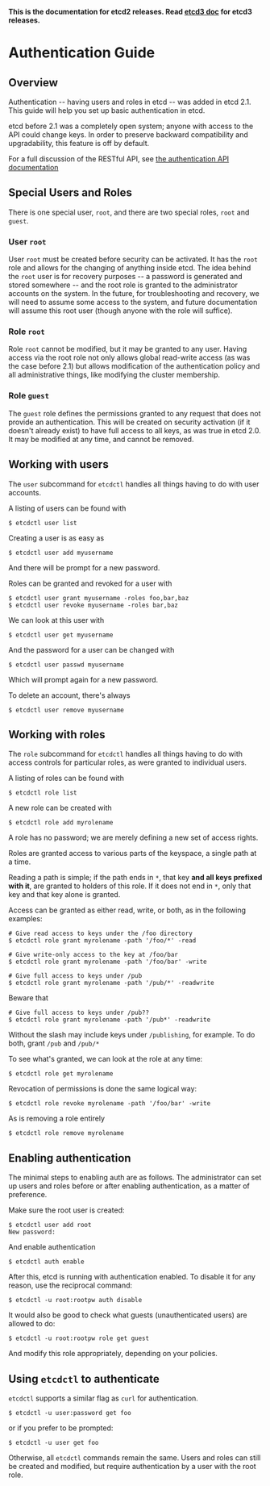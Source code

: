 **This is the documentation for etcd2 releases. Read [etcd3 doc][v3-docs] for etcd3 releases.**

[v3-docs]: ../docs.md#documentation


# Authentication Guide

## Overview

Authentication -- having users and roles in etcd -- was added in etcd 2.1. This guide will help you set up basic authentication in etcd.

etcd before 2.1 was a completely open system; anyone with access to the API could change keys. In order to preserve backward compatibility and upgradability, this feature is off by default.

For a full discussion of the RESTful API, see [the authentication API documentation][auth-api]

## Special Users and Roles

There is one special user, `root`, and there are two special roles, `root` and `guest`.

### User `root`

User `root` must be created before security can be activated. It has the `root` role and allows for the changing of anything inside etcd. The idea behind the `root` user is for recovery purposes -- a password is generated and stored somewhere -- and the root role is granted to the administrator accounts on the system. In the future, for troubleshooting and recovery, we will need to assume some access to the system, and future documentation will assume this root user (though anyone with the role will suffice).

### Role `root`

Role `root` cannot be modified, but it may be granted to any user. Having access via the root role not only allows global read-write access (as was the case before 2.1) but allows modification of the authentication policy and all administrative things, like modifying the cluster membership.

### Role `guest`

The `guest` role defines the permissions granted to any request that does not provide an authentication. This will be created on security activation (if it doesn't already exist) to have full access to all keys, as was true in etcd 2.0. It may be modified at any time, and cannot be removed.

## Working with users

The `user` subcommand for `etcdctl` handles all things having to do with user accounts.

A listing of users can be found with

```
$ etcdctl user list
```

Creating a user is as easy as

```
$ etcdctl user add myusername
```

And there will be prompt for a new password.

Roles can be granted and revoked for a user with

```
$ etcdctl user grant myusername -roles foo,bar,baz
$ etcdctl user revoke myusername -roles bar,baz
```

We can look at this user with

```
$ etcdctl user get myusername
```

And the password for a user can be changed with

```
$ etcdctl user passwd myusername
```

Which will prompt again for a new password.

To delete an account, there's always
```
$ etcdctl user remove myusername
```


## Working with roles

The `role` subcommand for `etcdctl` handles all things having to do with access controls for particular roles, as were granted to individual users.

A listing of roles can be found with

```
$ etcdctl role list
```

A new role can be created with

```
$ etcdctl role add myrolename
```

A role has no password; we are merely defining a new set of access rights.

Roles are granted access to various parts of the keyspace, a single path at a time.

Reading a path is simple; if the path ends in `*`, that key **and all keys prefixed with it**, are granted to holders of this role. If it does not end in `*`, only that key and that key alone is granted.

Access can be granted as either read, write, or both, as in the following examples:

```
# Give read access to keys under the /foo directory
$ etcdctl role grant myrolename -path '/foo/*' -read

# Give write-only access to the key at /foo/bar
$ etcdctl role grant myrolename -path '/foo/bar' -write

# Give full access to keys under /pub
$ etcdctl role grant myrolename -path '/pub/*' -readwrite
```

Beware that

```
# Give full access to keys under /pub??
$ etcdctl role grant myrolename -path '/pub*' -readwrite
```

Without the slash may include keys under `/publishing`, for example. To do both, grant `/pub` and `/pub/*`

To see what's granted, we can look at the role at any time:

```
$ etcdctl role get myrolename
```

Revocation of permissions is done the same logical way:

```
$ etcdctl role revoke myrolename -path '/foo/bar' -write
```

As is removing a role entirely

```
$ etcdctl role remove myrolename
```

## Enabling authentication

The minimal steps to enabling auth are as follows. The administrator can set up users and roles before or after enabling authentication, as a matter of preference.

Make sure the root user is created:

```
$ etcdctl user add root
New password:
```

And enable authentication

```
$ etcdctl auth enable
```

After this, etcd is running with authentication enabled. To disable it for any reason, use the reciprocal command:

```
$ etcdctl -u root:rootpw auth disable
```

It would also be good to check what guests (unauthenticated users) are allowed to do:
```
$ etcdctl -u root:rootpw role get guest
```

And modify this role appropriately, depending on your policies.

## Using `etcdctl` to authenticate

`etcdctl` supports a similar flag as `curl` for authentication.

```
$ etcdctl -u user:password get foo
```

or if you prefer to be prompted:

```
$ etcdctl -u user get foo
```

Otherwise, all `etcdctl` commands remain the same. Users and roles can still be created and modified, but require authentication by a user with the root role.

[auth-api]: auth_api.md
